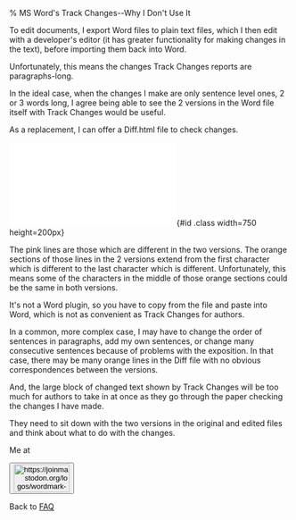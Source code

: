 % MS Word's Track Changes--Why I Don't Use It

To edit documents, I export Word files to plain text files, which I then
edit with a developer's editor (it has greater functionality for making
changes in the text), before importing them back into Word.

Unfortunately, this means the changes Track Changes reports are paragraphs-long.

In the ideal case, when the changes I make are only sentence level ones, 2 or 3 
words long, I agree being able to see the 2 versions in the Word file itself with Track Changes
would be useful.

As a replacement, I can offer a Diff.html file to check changes.

![Diff.html](./Diff.html){#id .class width=750 height=200px}

The pink lines are those which are different in the two versions. The orange 
sections of those lines in the 2 versions extend from the first character which 
is different to the last character which is different. Unfortunately, this 
means some of the characters in the middle of those orange sections could be
the same in both versions.

It's not a Word plugin, so you have to copy from the file and paste into
Word, which is not as convenient as Track Changes for authors.

In a common, more complex case, I may have to change the order of sentences in 
paragraphs, add my own sentences, or change many consecutive sentences because 
of problems with the exposition. In that case, there may be many orange lines 
in the Diff file with no obvious correspondences between the versions.

And, the large block of changed text shown by Track Changes will be too much for 
authors to take in at once as they go through the paper checking the changes I 
have made.

They need to sit down with the two versions in the original and edited
files and think about what to do with the changes.

Me at
    <form action='https://mastodon.sdf.org/@drbean'>
    <button type='submit' class='btn'>
    <img src='./mastodon.svg'
        alt='https://joinmastodon.org/logos/wordmark-black-text.svg'
        style='width:100px;height:50px'/>
    </button></form>
    
Back to [FAQ](FAQ.html)
